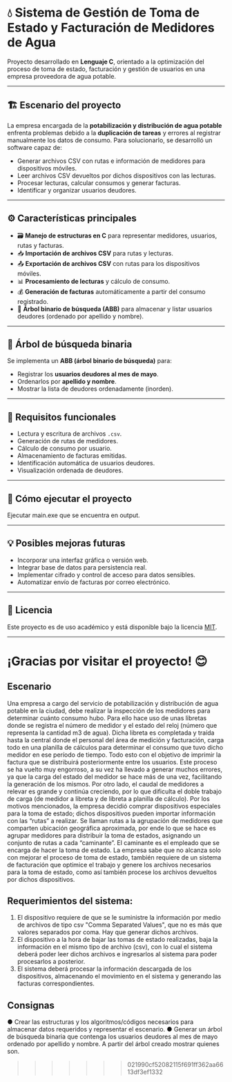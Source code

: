 # 💧 Sistema de Gestión de Toma de Estado y Facturación de Medidores de Agua

Proyecto desarrollado en **Lenguaje C**, orientado a la optimización del proceso de toma de estado, facturación y gestión de usuarios en una empresa proveedora de agua potable.

---

## 🏗️ Escenario del proyecto

La empresa encargada de la **potabilización y distribución de agua potable** enfrenta problemas debido a la **duplicación de tareas** y errores al registrar manualmente los datos de consumo. Para solucionarlo, se desarrolló un software capaz de:

- Generar archivos CSV con rutas e información de medidores para dispositivos móviles.
- Leer archivos CSV devueltos por dichos dispositivos con las lecturas.
- Procesar lecturas, calcular consumos y generar facturas.
- Identificar y organizar usuarios deudores.

---

## ⚙️ Características principales

- 🗃️ **Manejo de estructuras en C** para representar medidores, usuarios, rutas y facturas.
- 📥 **Importación de archivos CSV** para rutas y lecturas.
- 📤 **Exportación de archivos CSV** con rutas para los dispositivos móviles.
- 📊 **Procesamiento de lecturas** y cálculo de consumo.
- 💰 **Generación de facturas** automáticamente a partir del consumo registrado.
- 🌳 **Árbol binario de búsqueda (ABB)** para almacenar y listar usuarios deudores (ordenado por apellido y nombre).

---

## 🌳 Árbol de búsqueda binaria

Se implementa un **ABB (árbol binario de búsqueda)** para:

- Registrar los **usuarios deudores al mes de mayo**.
- Ordenarlos por **apellido y nombre**.
- Mostrar la lista de deudores ordenadamente (inorden).

---

## 📝 Requisitos funcionales

- Lectura y escritura de archivos `.csv`.
- Generación de rutas de medidores.
- Cálculo de consumo por usuario.
- Almacenamiento de facturas emitidas.
- Identificación automática de usuarios deudores.
- Visualización ordenada de deudores.

---

## 🚀 Cómo ejecutar el proyecto

Ejecutar main.exe que se encuentra en output.

---

## 💡 Posibles mejoras futuras

- Incorporar una interfaz gráfica o versión web.
- Integrar base de datos para persistencia real.
- Implementar cifrado y control de acceso para datos sensibles.
- Automatizar envío de facturas por correo electrónico.

---

## 📄 Licencia

Este proyecto es de uso académico y está disponible bajo la licencia [MIT](LICENSE).

---

¡Gracias por visitar el proyecto! 😊
=======
## Escenario

Una empresa a cargo del servicio de potabilización y distribución de agua potable en la
ciudad, debe realizar la inspección de los medidores para determinar cuánto consumo hubo.
Para ello hace uso de unas libretas donde se registra el número de medidor y el estado del
reloj (número que representa la cantidad m3 de agua). Dicha libreta es completada y traída
hasta la central donde el personal del área de medición y facturación, carga todo en una
planilla de cálculos para determinar el consumo que tuvo dicho medidor en ese período de
tiempo. Todo esto con el objetivo de imprimir la factura que se distribuirá posteriormente
entre los usuarios.
Este proceso se ha vuelto muy engorroso, a su vez ha llevado a generar muchos errores, ya
que la carga del estado del medidor se hace más de una vez, facilitando la generación de
los mismos.
Por otro lado, el caudal de medidores a relevar es grande y continúa creciendo, por lo que
dificulta el doble trabajo de carga (de medidor a libreta y de libreta a planilla de cálculo).
Por los motivos mencionados, la empresa decidió comprar dispositivos especiales para la
toma de estado; dichos dispositivos pueden importar información con las “rutas” a realizar.
Se llaman rutas a la agrupación de medidores que comparten ubicación geográfica
aproximada, por ende lo que se hace es agrupar medidores para distribuir la toma de
estados, asignando un conjunto de rutas a cada “caminante”. El caminante es el empleado
que se encarga de hacer la toma de estado.
La empresa sabe que no alcanza solo con mejorar el proceso de toma de estado, también
requiere de un sistema de facturación que optimice el trabajo y genere los archivos
necesarios para la toma de estado, como así también procese los archivos devueltos por
dichos dispositivos.

## Requerimientos del sistema:
1. El dispositivo requiere de que se le suministre la información por medio de archivos
de tipo csv "Comma Separated Values", que no es más que valores separados por
coma. Hay que generar dichos archivos.
2. El dispositivo a la hora de bajar las tomas de estado realizadas, baja la información en el
mismo tipo de archivo (csv), con lo cual el sistema deberá poder leer dichos archivos e
ingresarlos al sistema para poder procesarlos a posterior.
3. El sistema deberá procesar la información descargada de los dispositivos, almacenando
el movimiento en el sistema y generando las facturas correspondientes.

## Consignas
● Crear las estructuras y los algoritmos/códigos necesarios para almacenar datos
requeridos y representar el escenario.
● Generar un árbol de búsqueda binaria que contenga los usuarios deudores al mes
de mayo ordenado por apellido y nombre. A partir del árbol creado mostrar quienes
son.
>>>>>>> 021990cf52082115f691ff362aa6613df3ef1332
